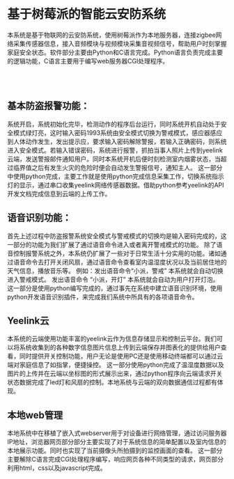 基于树莓派的智能云安防系统
=============

本系统是基于物联网的云安防系统，使用树莓派作为本地服务器，连接zigbee网络采集传感器信息，接入音频模块与视频模块采集音视频信号，帮助用户时刻掌握家庭安全状态。软件部分主要由Python和C语言完成。Python语言负责完成主要的逻辑功能，C语言主要用于编写web服务器CGI处理程序。

<div class="video">
   <div class="MIAOPAI_player" style='width:600px;-moz-user-select:none;-webkit-user-select:none;-ms-user-select:none;-khtml-user-select:none;user-select:none;' >
   </div>
</div>  

<div id="demo_placeholder">
</div>

## 基本防盗报警功能：

系统开启，系统初始化完毕，检测动作的程序后台运行，同时系统开机自动处于安全模式绿灯亮，这时输入密码1993系统由安全模式切换为警戒模式，感应器感应到人体动作发生，发出提示应，要求输入密码解除警报，若输入正确密码，则系统进入安全模式。若输入错误密码，系统进行报警，抓拍当事人照片上传到yeelink云端，发送警报邮件通知用户。同时本系统开机后便时刻检测室内烟雾状态，当超过临界值之后有发生火灾的危险时便会自动发生警报信号，通知主人。
这一部分中使用python完成，主要工作就是使用python完成信息采集工作，切换系统指示灯的显示，通过串口收集yeelink网络传感器数据。借助python参考yeelink的API开发文档完成信息到云端的上传工作。
## 语音识别功能：
首先上述过程中防盗报警系统安全模式与警戒模式的切换均是输入密码完成的，这一部分的功能为我们扩展了通过语音命令进入或者离开警戒模式的功能。
除了语音控制报警系统之外，本系统仍扩展了一些对于日常生活十分实用的功能。诸如通过语音命令去打开关闭风扇，通过语音命令查看室内温湿度状况以及当前居住地的天气信息，播放音乐等。
例如：发出语音命令“小派，警戒” 本系统就会自动切换进入警戒模式。
      发出语音命令 “小派，开灯” 本系统就会自动为用户打开灯泡。
这一部分是使用python编写完成的，通过事先在系统中建立语音识别环境，使用python开发语音识别插件，来完成我们系统中所具有的各项语音命令。


## Yeelink云

本系统的云端使用功能丰富的yeelink云作为信息存储显示和控制云平台。我们可以将系统收集到的各种数字信息图片信息上传到云端保存并图表化的提供给用户查看，同时提供开关控制功能，用户无论是使用PC还是使用移动终端都可以通过云端对家庭信息了如指掌，便捷操控。
这一部分使用python完成了温湿度数据以及图片的上传并在云端以坐标图的形式展示出来，通过python程序向云端请求开关状态数据完成了led灯和风扇的控制。本地系统与云端的双向数据通信过程都有体现。

## 本地web管理

本地系统中在移植了嵌入式webserver用于对设备进行网络管理，通过访问服务器IP地址，浏览器网页部分部分主要实现了对于系统信息的简单配置以及室内信息的本地展示功能。同时也实现了当前摄像头所拍摄到的监控画面的查看。
这一部分主要解除C语言完成CGI处理程序编写，响应网页各种不同类型的请求，网页部分利用html，css以及javascript完成。